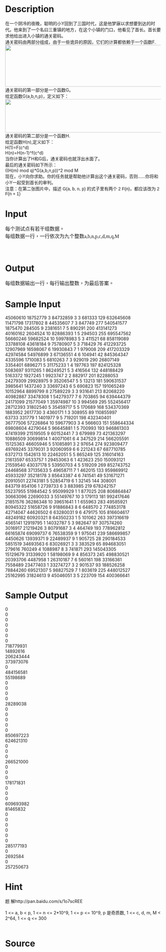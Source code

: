 
# Description

<div class="content"><div>在一个阴冷的夜晚，聪明的小Y回到了三国时代，这是他梦寐以求想要到达的时代。他来到了一个名曰三重镇的地方，在这个小镇的门口，他看见了首长。首长要求他给出进入小镇的通关密码。</div>
<div>通关密码由两部分组成，由于一些诡异的原因，它们的计算都依赖于一个函数F.</div>
<div><img width="631" height="135" alt="" src="source/bzoj/3264/img/aHR0cHM6Ly9seWRzeS5jb20vSnVkZ2VPbmxpbmUvdXBsb2FkLzIwMTYwMy8xLmpwZw==.jpg"/></div>
<div>通关密码的第一部分是一个函数G。</div>
<div>给定函数G(a,b,n,p)，定义如下：</div>
<div><img width="891" height="108" alt="" src="source/bzoj/3264/img/aHR0cHM6Ly9seWRzeS5jb20vSnVkZ2VPbmxpbmUvdXBsb2FkLzIwMTYwMy8yLmpwZw==.jpg"/></div>
<div>
<div>通关密码的第二部分是一个函数H.</div>
<div>给定函数H(n),定义如下：</div>
<div>H(1)=F(c^d)</div>
<div>H(n)=H(n-1)^f(c^d)</div>
<div>当你计算出了H和G后，通关密码也就浮出水面了。</div>
<div>最后的通关密码如下所示：</div>
<div>((H(m) mod q)*G(a,b,n,p))^2 mod M</div>
<div>现在，小Y向你求助。你的任务就是帮助他计算出这个通关密码，否则……你将和小Y一起受到首长的审判。</div>
<div>注意：<span style="font-family: Helvetica, &#39;Microsoft Yahei&#39;, verdana; font-size: 14px; line-height: 15.549334526062px;">在第二张图片中，描述 G(a, b, n, p) 的式子里有两个 2 F(n)，都应该改为 2 F(n + 1)</span></div>
<div></div>
</div>
<p></p></div>

# Input

<div class="content"><p style="margin: 0cm 0cm 0pt" class="MsoNormal"><span lang="ZH-HK" style="font-family: &#34;DejaVu Sans&#34;; mso-ascii-font-family: &#39;DejaVu Serif&#39;; mso-hansi-font-family: &#39;DejaVu Serif&#39;"><font size="3" face="宋体, MS Song">每个测试点有若干组数据。</font></span></p>
<p style="margin: 0cm 0cm 0pt" class="MsoNormal"><font size="3"><font face="宋体, MS Song"><span lang="ZH-HK" style="font-family: &#34;DejaVu Sans&#34;; mso-ascii-font-family: &#39;DejaVu Serif&#39;; mso-hansi-font-family: &#39;DejaVu Serif&#39;">每组数据一行，一行依次为九个整数</span><span lang="EN-US">a,b,n,p,c,d,m,q,M</span></font></font></p>
<p style="margin: 0cm 0cm 0pt" class="MsoNormal"><span lang="EN-US"><o:p><font size="3" face="宋体, MS Song"> </font></o:p></span></p>
<p style="margin: 0cm 0cm 0pt" class="MsoNormal"><span lang="EN-US"><o:p><font size="3" face="宋体, MS Song"> </font></o:p></span></p>
<p></p></div>

# Output

<div class="content"><p style="margin: 0cm 0cm 0pt" class="MsoNormal"><span lang="ZH-HK" style="font-family: &#39;DejaVu Sans&#39;; mso-ascii-font-family: &#39;DejaVu Serif&#39;; mso-hansi-font-family: &#39;DejaVu Serif&#39;"><font size="3" face="宋体, MS Song">每组数据输出一行，每行输出整数，为最后答案。</font></span></p></div>

# Sample Input

<div class="content"><span class="sampledata">45060610 18752779 3 84732859 3 3 681333 129 632645608<br/>
11471798 17317802 8 44535607 7 3 847749 277 540541577<br/>
1875470 284505 9 2381651 7 5 890291 200 413141273<br/>
40160162 2604524 10 82886393 1 5 294503 255 695547562<br/>
56660246 59682524 10 59978983 5 3 411521 68 858119089<br/>
33788108 43618184 9 75780907 5 3 718429 76 412293725<br/>
12907969 16598067 6 19930843 7 1 979008 209 417203329<br/>
42974584 54976899 3 67136551 4 6 104941 42 845364347<br/>
4335596 1710083 5 6810263 7 3 929019 290 26807149<br/>
3354401 6896271 5 31175233 1 4 197763 197 824125328<br/>
5083697 9311265 1 86249521 5 3 416564 132 448188429<br/>
5163372 1927245 1 9923747 2 2 882917 201 82288053<br/>
24279309 29928975 9 35206547 5 5 13213 181 590631537<br/>
3985641 1437240 3 33697243 6 5 690823 157 191065249<br/>
10152964 8899799 8 27589229 3 3 931641 213 82068220<br/>
40982887 33478308 1 54279377 7 6 703865 94 639444379<br/>
24171099 21577049 1 35974987 10 3 994569 295 552456417<br/>
28712393 31802540 5 35459717 5 5 170689 168 534370369<br/>
1883952 2617730 3 4360171 1 3 308955 89 110855997<br/>
63733 331779 1 1401977 9 5 719201 198 432340401<br/>
36777506 57226864 10 59677903 3 4 566603 151 558644334<br/>
69808604 4279044 5 96645881 1 5 700993 193 946861303<br/>
47419399 21519505 9 60152441 7 3 679989 73 421363297<br/>
10886509 30699814 1 40071061 6 4 347529 214 566205591<br/>
15125363 46605946 5 51085891 3 2 97654 274 923809477<br/>
49769245 3379031 3 92060959 6 6 221243 67 687710785<br/>
6372713 1542613 10 22462051 5 5 865249 125 316014163<br/>
21613597 6533757 1 29453063 6 1 423623 250 150093121<br/>
21559540 43037178 5 53950703 4 5 519209 269 852743752<br/>
24468568 37135633 5 49658711 7 1 462015 133 959869912<br/>
45933297 35218178 3 85643387 4 6 741541 49 531671271<br/>
20910501 22743181 5 52854719 6 1 32145 144 308001<br/>
843719 854106 1 2739733 6 3 883985 219 678242157<br/>
55237955 51984542 5 95099929 1 1 877025 208 806864847<br/>
30663096 22690033 3 55149767 10 3 179113 181 992417646<br/>
21851576 36286348 10 39651641 1 1 655963 283 49585921<br/>
80945322 51658726 9 91886843 8 6 648570 2 774853178<br/>
42714047 44626502 6 63280031 9 6 479175 105 816604617<br/>
48249182 60920321 8 64350233 1 5 101062 263 397316619<br/>
4565141 12919795 1 14032787 5 3 982647 97 307574260<br/>
3016917 21219426 3 80791687 3 4 464749 193 778962812<br/>
66165874 69099737 6 76538359 9 1 975041 239 586699857<br/>
4450626 13939371 9 22489937 9 1 905725 28 290184533<br/>
5851519 34693563 6 83026921 3 3 383529 65 894683051<br/>
279616 760249 4 1088987 8 3 741871 293 145043305<br/>
15129679 31339920 1 58198069 9 4 856373 245 498830521<br/>
20393706 4487958 1 26310187 7 6 560161 198 33166361<br/>
7558489 23477403 1 33274727 3 2 901537 93 188526258<br/>
78844260 69521307 5 98827529 7 1 803619 225 448012527<br/>
25162995 31824613 9 45046051 3 5 223709 154 400366641<br/>
</span></div>

# Sample Output

<div class="content"><span class="sampledata">0<br/>
0<br/>
0<br/>
0<br/>
0<br/>
0<br/>
0<br/>
718779931<br/>
14892616<br/>
206243444<br/>
373973076<br/>
0<br/>
484156581<br/>
55198689<br/>
0<br/>
0<br/>
0<br/>
0<br/>
28289038<br/>
0<br/>
0<br/>
0<br/>
0<br/>
0<br/>
850697223<br/>
624621310<br/>
0<br/>
0<br/>
0<br/>
266521000<br/>
0<br/>
0<br/>
0<br/>
178171831<br/>
0<br/>
0<br/>
0<br/>
609693982<br/>
81465832<br/>
0<br/>
0<br/>
0<br/>
0<br/>
0<br/>
0<br/>
285177193<br/>
0<br/>
2692584<br/>
0<br/>
257250673<br/>
</span></div>

# Hint

<div class="content"><p></p><div>题 解http://pan.baidu.com/s/1o7scREE</div><br/>
<div>1 &lt;= a, b &lt; p, 1 &lt;= n &lt;= 2*10^9, 1 &lt;= p &lt;= 10^9, p 是奇质数, 1 &lt;= c, d, m, M &lt; 2^64, 1 &lt;= q &lt;= 300</div><br/>
<p></p><p></p></div>

# Source

<div class="content"><p><a href="problemset.php?search="></a></p></div>

